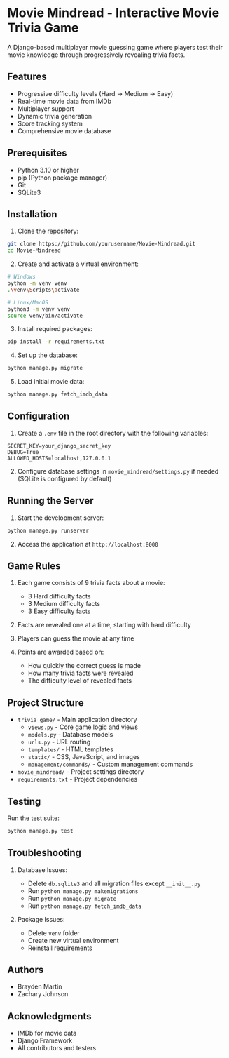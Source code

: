 # Movie Mindread - Interactive Movie Trivia Game

A Django-based multiplayer movie guessing game where players test their movie knowledge through progressively revealing trivia facts.

## Features

- Progressive difficulty levels (Hard → Medium → Easy)
- Real-time movie data from IMDb
- Multiplayer support
- Dynamic trivia generation
- Score tracking system
- Comprehensive movie database

## Prerequisites

- Python 3.10 or higher
- pip (Python package manager)
- Git
- SQLite3

## Installation

1. Clone the repository:
```bash
git clone https://github.com/yourusername/Movie-Mindread.git
cd Movie-Mindread
```

2. Create and activate a virtual environment:
```bash
# Windows
python -m venv venv
.\venv\Scripts\activate

# Linux/MacOS
python3 -m venv venv
source venv/bin/activate
```

3. Install required packages:
```bash
pip install -r requirements.txt
```

4. Set up the database:
```bash
python manage.py migrate
```

5. Load initial movie data:
```bash
python manage.py fetch_imdb_data
```

## Configuration

1. Create a `.env` file in the root directory with the following variables:
```env
SECRET_KEY=your_django_secret_key
DEBUG=True
ALLOWED_HOSTS=localhost,127.0.0.1
```

2. Configure database settings in `movie_mindread/settings.py` if needed (SQLite is configured by default)

## Running the Server

1. Start the development server:
```bash
python manage.py runserver
```

2. Access the application at `http://localhost:8000`

## Game Rules

1. Each game consists of 9 trivia facts about a movie:
   - 3 Hard difficulty facts
   - 3 Medium difficulty facts
   - 3 Easy difficulty facts

2. Facts are revealed one at a time, starting with hard difficulty
3. Players can guess the movie at any time
4. Points are awarded based on:
   - How quickly the correct guess is made
   - How many trivia facts were revealed
   - The difficulty level of revealed facts

## Project Structure

- `trivia_game/` - Main application directory
  - `views.py` - Core game logic and views
  - `models.py` - Database models
  - `urls.py` - URL routing
  - `templates/` - HTML templates
  - `static/` - CSS, JavaScript, and images
  - `management/commands/` - Custom management commands
- `movie_mindread/` - Project settings directory
- `requirements.txt` - Project dependencies


## Testing

Run the test suite:
```bash
python manage.py test
```

## Troubleshooting

1. Database Issues:
   - Delete `db.sqlite3` and all migration files except `__init__.py`
   - Run `python manage.py makemigrations`
   - Run `python manage.py migrate`
   - Run `python manage.py fetch_imdb_data`

2. Package Issues:
   - Delete `venv` folder
   - Create new virtual environment
   - Reinstall requirements


## Authors

- Brayden Martin
- Zachary Johnson

## Acknowledgments

- IMDb for movie data
- Django Framework
- All contributors and testers
